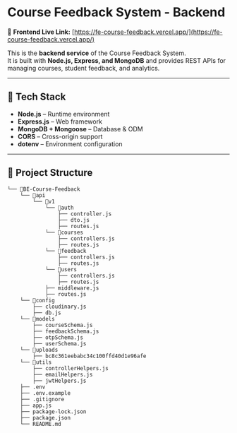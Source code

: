 # Course Feedback System - Backend

🔗 **Frontend Live Link:** [https://fe-course-feedback.vercel.app/](https://fe-course-feedback.vercel.app/)

This is the **backend service** of the Course Feedback System.  
It is built with **Node.js, Express, and MongoDB** and provides REST APIs for managing courses, student feedback, and analytics.

---

## 🚀 Tech Stack
- **Node.js** – Runtime environment
- **Express.js** – Web framework
- **MongoDB + Mongoose** – Database & ODM
- **CORS** – Cross-origin support
- **dotenv** – Environment configuration

---

## 📂 Project Structure


```
└── 📁BE-Course-Feedback
    └── 📁api
        └── 📁v1
            └── 📁auth
                ├── controller.js
                ├── dto.js
                ├── routes.js
            └── 📁courses
                ├── controllers.js
                ├── routes.js
            └── 📁feedback
                ├── controllers.js
                ├── routes.js
            └── 📁users
                ├── controllers.js
                ├── routes.js
            ├── middleware.js
            ├── routes.js
    └── 📁config
        ├── cloudinary.js
        ├── db.js
    └── 📁models
        ├── courseSchema.js
        ├── feedbackSchema.js
        ├── otpSchema.js
        ├── userSchema.js
    └── 📁uploads
        ├── bc8c361eebabc34c100ffd40d1e96afe
    └── 📁utils
        ├── controllerHelpers.js
        ├── emailHelpers.js
        ├── jwtHelpers.js
    ├── .env
    ├── .env.example
    ├── .gitignore
    ├── app.js
    ├── package-lock.json
    ├── package.json
    └── README.md
```